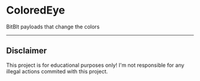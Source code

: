 # ColoredEye
BitBlt payloads that change the colors

---

## Disclaimer
This project is for educational purposes only! I'm not responsible for any illegal actions commited with this project.
